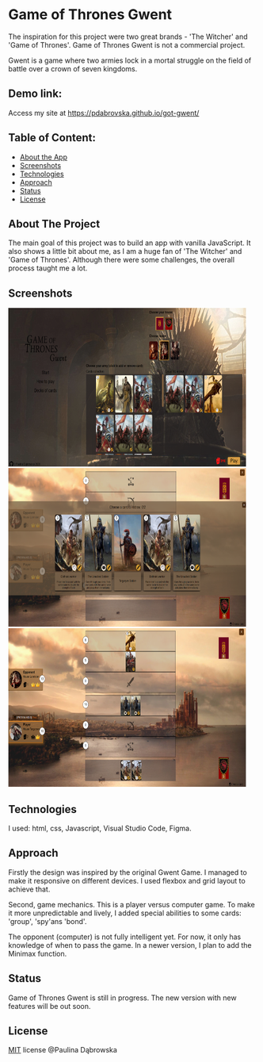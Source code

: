 # Game of Thrones Gwent

The inspiration for this project were two great brands - 'The Witcher' and 'Game of Thrones'. Game of Thrones Gwent is not a commercial project.

Gwent is a game where two armies lock in a mortal struggle on the field of battle over a crown of seven kingdoms.

## Demo link:
Access my site at https://pdabrovska.github.io/got-gwent/
## Table of Content:
<ul>
  <li>
    <a href="#about-the-app">About the App</a>
  </li>
  <li>
    <a href="#screenshots">Screenshots</a>
  </li>
  <li>
    <a href="#technologies">Technologies</a>
  </li>
  <li>
    <a href="#approach">Approach</a>
  </li>
  <li>
    <a href="#status">Status</a>
  </li>
  <li>
    <a href="#license">License</a>
  </li>
</ul>

## About The Project
The main goal of this project was to build an app with vanilla JavaScript. It also shows a little bit about me, as I am a huge fan of 'The Witcher' and 'Game of Thrones'. Although there were some challenges, the overall process taught me a lot.
## Screenshots

<img src="/images/Screenshots/screenshot(4).png" width="480" height="320">
<img src="/images/Screenshots/screenshot(1).png" width="480" height="320">
<img src="/images/Screenshots/screenshot(3).png" width="480" height="320">

## Technologies
I used: html, css, Javascript, Visual Studio Code, Figma.
## Approach
Firstly the design was inspired by the original Gwent Game. I managed to make it responsive on different devices. I used flexbox and grid layout to achieve that.

Second, game mechanics. This is a player versus computer game. To make it more unpredictable and lively, I added special abilities to some cards: 'group', 'spy'ans 'bond'. 


The opponent (computer) is not fully intelligent yet. For now, it only has knowledge of when to pass the game. In a newer version, I plan to add the Minimax function.

## Status
Game of Thrones Gwent is still in progress. The new version with new features will be out soon.
## License

[MIT](https://github.com/pdabrovska) license @Paulina Dąbrowska


